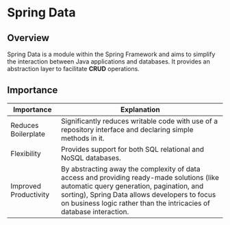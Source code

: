 # Spring Data

## Overview
Spring Data is a module within the Spring Framework and aims to simplify the interaction between Java applications and databases. 
It provides an abstraction layer to facilitate **CRUD** operations.

## Importance
| Importance            | Explanation                                                                                                                                                                                                                                                    |
|-----------------------|----------------------------------------------------------------------------------------------------------------------------------------------------------------------------------------------------------------------------------------------------------------|
| Reduces Boilerplate   | Significantly reduces writable code with use of a repository interface and declaring simple methods in it.                                                                                                                                                     |
| Flexibility           | Provides support for both SQL relational and NoSQL databases.                                                                                                                                                                                                  |
| Improved Productivity | By abstracting away the complexity of data access and providing ready-made solutions (like automatic query generation, pagination, and sorting), Spring Data allows developers to focus on business logic rather than the intricacies of database interaction. |

